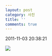 ```yaml
---
layout: post
category: 사진
title: ''
comments: true
---
```

2011-11-03 20:38:21


![][link0]

  


[link0]:https://t1.daumcdn.net/cfile/tistory/156696484EB27CF923
